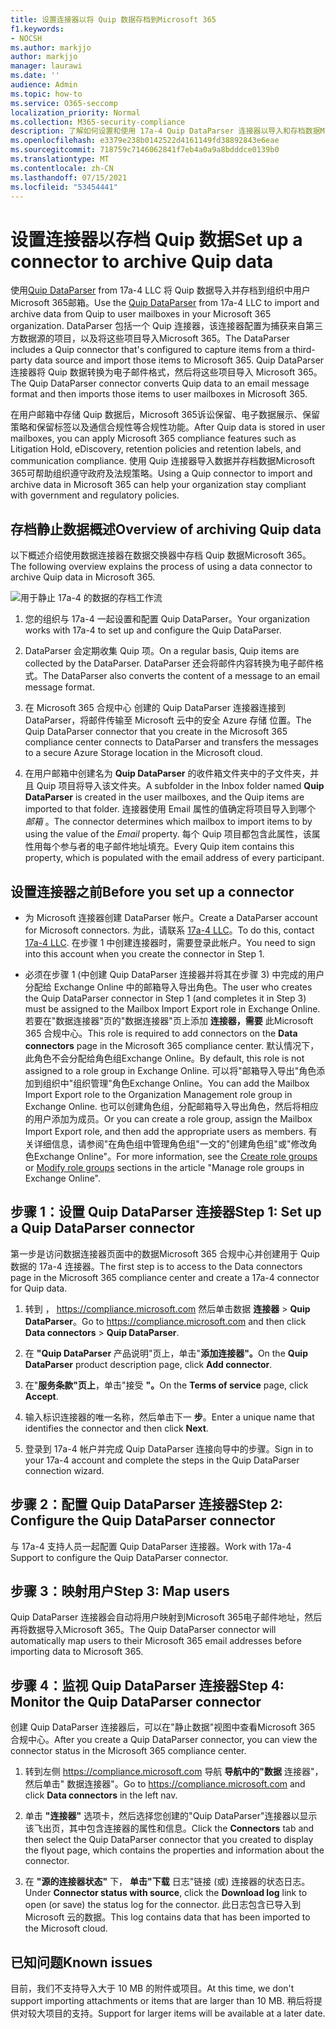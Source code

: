 ```yaml
---
title: 设置连接器以将 Quip 数据存档到Microsoft 365
f1.keywords:
- NOCSH
ms.author: markjjo
author: markjjo
manager: laurawi
ms.date: ''
audience: Admin
ms.topic: how-to
ms.service: O365-seccomp
localization_priority: Normal
ms.collection: M365-security-compliance
description: 了解如何设置和使用 17a-4 Quip DataParser 连接器以导入和存档数据Microsoft 365。
ms.openlocfilehash: e3379e238b0142522d4161149fd38892843e6eae
ms.sourcegitcommit: 718759c7146062841f7eb4a0a9a8bdddce0139b0
ms.translationtype: MT
ms.contentlocale: zh-CN
ms.lasthandoff: 07/15/2021
ms.locfileid: "53454441"
---
```

# <a name="set-up-a-connector-to-archive-quip-data"></a><span data-ttu-id="b18f0-103">设置连接器以存档 Quip 数据</span><span class="sxs-lookup"><span data-stu-id="b18f0-103">Set up a connector to archive Quip data</span></span>

<span data-ttu-id="b18f0-104">使用[Quip DataParser](https://www.17a-4.com/quip-dataparser/) from 17a-4 LLC 将 Quip 数据导入并存档到组织中用户Microsoft 365邮箱。</span><span class="sxs-lookup"><span data-stu-id="b18f0-104">Use the [Quip DataParser](https://www.17a-4.com/quip-dataparser/) from 17a-4 LLC to import and archive data from Quip to user mailboxes in your Microsoft 365 organization.</span></span> <span data-ttu-id="b18f0-105">DataParser 包括一个 Quip 连接器，该连接器配置为捕获来自第三方数据源的项目，以及将这些项目导入Microsoft 365。</span><span class="sxs-lookup"><span data-stu-id="b18f0-105">The DataParser includes a Quip connector that's configured to capture items from a third-party data source and import those items to Microsoft 365.</span></span> <span data-ttu-id="b18f0-106">Quip DataParser 连接器将 Quip 数据转换为电子邮件格式，然后将这些项目导入 Microsoft 365。</span><span class="sxs-lookup"><span data-stu-id="b18f0-106">The Quip DataParser connector converts Quip data to an email message format and then imports those items to user mailboxes in Microsoft 365.</span></span>

<span data-ttu-id="b18f0-107">在用户邮箱中存储 Quip 数据后，Microsoft 365诉讼保留、电子数据展示、保留策略和保留标签以及通信合规性等合规性功能。</span><span class="sxs-lookup"><span data-stu-id="b18f0-107">After Quip data is stored in user mailboxes, you can apply Microsoft 365 compliance features such as Litigation Hold, eDiscovery, retention policies and retention labels, and communication compliance.</span></span> <span data-ttu-id="b18f0-108">使用 Quip 连接器导入数据并存档数据Microsoft 365可帮助组织遵守政府及法规策略。</span><span class="sxs-lookup"><span data-stu-id="b18f0-108">Using a Quip connector to import and archive data in Microsoft 365 can help your organization stay compliant with government and regulatory policies.</span></span>

## <a name="overview-of-archiving-quip-data"></a><span data-ttu-id="b18f0-109">存档静止数据概述</span><span class="sxs-lookup"><span data-stu-id="b18f0-109">Overview of archiving Quip data</span></span>

<span data-ttu-id="b18f0-110">以下概述介绍使用数据连接器在数据交换器中存档 Quip 数据Microsoft 365。</span><span class="sxs-lookup"><span data-stu-id="b18f0-110">The following overview explains the process of using a data connector to archive Quip data in Microsoft 365.</span></span>

![用于静止 17a-4 的数据的存档工作流](../media/QuipDataParserConnectorWorkflow.png)

1. <span data-ttu-id="b18f0-112">您的组织与 17a-4 一起设置和配置 Quip DataParser。</span><span class="sxs-lookup"><span data-stu-id="b18f0-112">Your organization works with 17a-4 to set up and configure the Quip DataParser.</span></span>

2. <span data-ttu-id="b18f0-113">DataParser 会定期收集 Quip 项。</span><span class="sxs-lookup"><span data-stu-id="b18f0-113">On a regular basis, Quip items are collected by the DataParser.</span></span> <span data-ttu-id="b18f0-114">DataParser 还会将邮件内容转换为电子邮件格式。</span><span class="sxs-lookup"><span data-stu-id="b18f0-114">The DataParser also converts the content of a message to an email message format.</span></span>

3. <span data-ttu-id="b18f0-115">在 Microsoft 365 合规中心 创建的 Quip DataParser 连接器连接到 DataParser，将邮件传输至 Microsoft 云中的安全 Azure 存储 位置。</span><span class="sxs-lookup"><span data-stu-id="b18f0-115">The Quip DataParser connector that you create in the Microsoft 365 compliance center connects to DataParser and transfers the messages to a secure Azure Storage location in the Microsoft cloud.</span></span>

4. <span data-ttu-id="b18f0-116">在用户邮箱中创建名为 **Quip DataParser** 的收件箱文件夹中的子文件夹，并且 Quip 项目将导入该文件夹。</span><span class="sxs-lookup"><span data-stu-id="b18f0-116">A subfolder in the Inbox folder named **Quip DataParser** is created in the user mailboxes, and the Quip items are imported to that folder.</span></span> <span data-ttu-id="b18f0-117">连接器使用 Email 属性的值确定将项目导入到哪个 *邮箱* 。</span><span class="sxs-lookup"><span data-stu-id="b18f0-117">The connector determines which mailbox to import items to by using the value of the *Email* property.</span></span> <span data-ttu-id="b18f0-118">每个 Quip 项目都包含此属性，该属性用每个参与者的电子邮件地址填充。</span><span class="sxs-lookup"><span data-stu-id="b18f0-118">Every Quip item contains this property, which is populated with the email address of every participant.</span></span>

## <a name="before-you-set-up-a-connector"></a><span data-ttu-id="b18f0-119">设置连接器之前</span><span class="sxs-lookup"><span data-stu-id="b18f0-119">Before you set up a connector</span></span>

- <span data-ttu-id="b18f0-120">为 Microsoft 连接器创建 DataParser 帐户。</span><span class="sxs-lookup"><span data-stu-id="b18f0-120">Create a DataParser account for Microsoft connectors.</span></span> <span data-ttu-id="b18f0-121">为此，请联系 [17a-4 LLC](https://www.17a-4.com/contact/)。</span><span class="sxs-lookup"><span data-stu-id="b18f0-121">To do this, contact [17a-4 LLC](https://www.17a-4.com/contact/).</span></span> <span data-ttu-id="b18f0-122">在步骤 1 中创建连接器时，需要登录此帐户。</span><span class="sxs-lookup"><span data-stu-id="b18f0-122">You need to sign into this account when you create the connector in Step 1.</span></span>

- <span data-ttu-id="b18f0-123">必须在步骤 1 (中创建 Quip DataParser 连接器并将其在步骤 3) 中完成的用户分配给 Exchange Online 中的邮箱导入导出角色。</span><span class="sxs-lookup"><span data-stu-id="b18f0-123">The user who creates the Quip DataParser connector in Step 1 (and completes it in Step 3) must be assigned to the Mailbox Import Export role in Exchange Online.</span></span> <span data-ttu-id="b18f0-124">若要在"数据连接器"页的"数据连接器"页上添加 **连接器，需要** 此Microsoft 365 合规中心。</span><span class="sxs-lookup"><span data-stu-id="b18f0-124">This role is required to add connectors on the **Data connectors** page in the Microsoft 365 compliance center.</span></span> <span data-ttu-id="b18f0-125">默认情况下，此角色不会分配给角色组Exchange Online。</span><span class="sxs-lookup"><span data-stu-id="b18f0-125">By default, this role is not assigned to a role group in Exchange Online.</span></span> <span data-ttu-id="b18f0-126">可以将"邮箱导入导出"角色添加到组织中"组织管理"角色Exchange Online。</span><span class="sxs-lookup"><span data-stu-id="b18f0-126">You can add the Mailbox Import Export role to the Organization Management role group in Exchange Online.</span></span> <span data-ttu-id="b18f0-127">也可以创建角色组，分配邮箱导入导出角色，然后将相应的用户添加为成员。</span><span class="sxs-lookup"><span data-stu-id="b18f0-127">Or you can create a role group, assign the Mailbox Import Export role, and then add the appropriate users as members.</span></span> <span data-ttu-id="b18f0-128">有关详细信息，请参阅"在角色[](/Exchange/permissions-exo/role-groups#create-role-groups)组中管理角色组[](/Exchange/permissions-exo/role-groups#modify-role-groups)"一文的"创建角色组"或"修改角色Exchange Online"。</span><span class="sxs-lookup"><span data-stu-id="b18f0-128">For more information, see the [Create role groups](/Exchange/permissions-exo/role-groups#create-role-groups) or [Modify role groups](/Exchange/permissions-exo/role-groups#modify-role-groups) sections in the article "Manage role groups in Exchange Online".</span></span>

## <a name="step-1-set-up-a-quip-dataparser-connector"></a><span data-ttu-id="b18f0-129">步骤 1：设置 Quip DataParser 连接器</span><span class="sxs-lookup"><span data-stu-id="b18f0-129">Step 1: Set up a Quip DataParser connector</span></span>

<span data-ttu-id="b18f0-130">第一步是访问数据连接器页面中的数据Microsoft 365 合规中心并创建用于 Quip 数据的 17a-4 连接器。</span><span class="sxs-lookup"><span data-stu-id="b18f0-130">The first step is to access to the Data connectors page in the Microsoft 365 compliance center and create a 17a-4 connector for Quip data.</span></span>

1. <span data-ttu-id="b18f0-131">转到 ， <https://compliance.microsoft.com> 然后单击数据 **连接器**  >  **Quip DataParser**。</span><span class="sxs-lookup"><span data-stu-id="b18f0-131">Go to <https://compliance.microsoft.com> and then click **Data connectors** > **Quip DataParser**.</span></span>

2. <span data-ttu-id="b18f0-132">在 **"Quip DataParser** 产品说明"页上，单击"**添加连接器"。**</span><span class="sxs-lookup"><span data-stu-id="b18f0-132">On the **Quip DataParser** product description page, click **Add connector**.</span></span>

3. <span data-ttu-id="b18f0-133">在"**服务条款"页上**，单击"接受 **"。**</span><span class="sxs-lookup"><span data-stu-id="b18f0-133">On the **Terms of service** page, click **Accept**.</span></span>

4. <span data-ttu-id="b18f0-134">输入标识连接器的唯一名称，然后单击下一 **步**。</span><span class="sxs-lookup"><span data-stu-id="b18f0-134">Enter a unique name that identifies the connector and then click **Next**.</span></span>

5. <span data-ttu-id="b18f0-135">登录到 17a-4 帐户并完成 Quip DataParser 连接向导中的步骤。</span><span class="sxs-lookup"><span data-stu-id="b18f0-135">Sign in to your 17a-4 account and complete the steps in the Quip DataParser connection wizard.</span></span>

## <a name="step-2-configure-the-quip-dataparser-connector"></a><span data-ttu-id="b18f0-136">步骤 2：配置 Quip DataParser 连接器</span><span class="sxs-lookup"><span data-stu-id="b18f0-136">Step 2: Configure the Quip DataParser connector</span></span>

<span data-ttu-id="b18f0-137">与 17a-4 支持人员一起配置 Quip DataParser 连接器。</span><span class="sxs-lookup"><span data-stu-id="b18f0-137">Work with 17a-4 Support to configure the Quip DataParser connector.</span></span>

## <a name="step-3-map-users"></a><span data-ttu-id="b18f0-138">步骤 3：映射用户</span><span class="sxs-lookup"><span data-stu-id="b18f0-138">Step 3: Map users</span></span>

<span data-ttu-id="b18f0-139">Quip DataParser 连接器会自动将用户映射到Microsoft 365电子邮件地址，然后再将数据导入Microsoft 365。</span><span class="sxs-lookup"><span data-stu-id="b18f0-139">The Quip DataParser connector will automatically map users to their Microsoft 365 email addresses before importing data to Microsoft 365.</span></span>

## <a name="step-4-monitor-the-quip-dataparser-connector"></a><span data-ttu-id="b18f0-140">步骤 4：监视 Quip DataParser 连接器</span><span class="sxs-lookup"><span data-stu-id="b18f0-140">Step 4: Monitor the Quip DataParser connector</span></span>

<span data-ttu-id="b18f0-141">创建 Quip DataParser 连接器后，可以在"静止数据"视图中查看Microsoft 365 合规中心。</span><span class="sxs-lookup"><span data-stu-id="b18f0-141">After you create a Quip DataParser connector, you can view the connector status in the Microsoft 365 compliance center.</span></span>

1. <span data-ttu-id="b18f0-142">转到左侧 <https://compliance.microsoft.com> 导航 **导航中的"数据** 连接器"，然后单击" 数据连接器"。</span><span class="sxs-lookup"><span data-stu-id="b18f0-142">Go to <https://compliance.microsoft.com> and click **Data connectors** in the left nav.</span></span>

2. <span data-ttu-id="b18f0-143">单击 **"连接器"** 选项卡，然后选择您创建的"Quip DataParser"连接器以显示该飞出页，其中包含连接器的属性和信息。</span><span class="sxs-lookup"><span data-stu-id="b18f0-143">Click the **Connectors** tab and then select the Quip DataParser connector that you created to display the flyout page, which contains the properties and information about the connector.</span></span>

3. <span data-ttu-id="b18f0-144">在 **"源的连接器状态"** 下， **单击"下载** 日志"链接 (或) 连接器的状态日志。</span><span class="sxs-lookup"><span data-stu-id="b18f0-144">Under **Connector status with source**, click the **Download log** link to open (or save) the status log for the connector.</span></span> <span data-ttu-id="b18f0-145">此日志包含已导入到 Microsoft 云的数据。</span><span class="sxs-lookup"><span data-stu-id="b18f0-145">This log contains data that has been imported to the Microsoft cloud.</span></span>

## <a name="known-issues"></a><span data-ttu-id="b18f0-146">已知问题</span><span class="sxs-lookup"><span data-stu-id="b18f0-146">Known issues</span></span>

<span data-ttu-id="b18f0-147">目前，我们不支持导入大于 10 MB 的附件或项目。</span><span class="sxs-lookup"><span data-stu-id="b18f0-147">At this time, we don't support importing attachments or items that are larger than 10 MB.</span></span> <span data-ttu-id="b18f0-148">稍后将提供对较大项目的支持。</span><span class="sxs-lookup"><span data-stu-id="b18f0-148">Support for larger items will be available at a later date.</span></span>
